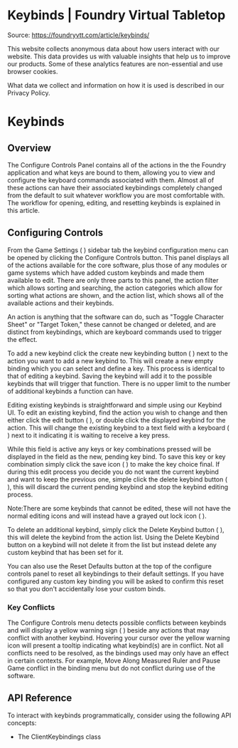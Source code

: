 # Keybinds | Foundry Virtual Tabletop

Source: https://foundryvtt.com/article/keybinds/

This website collects anonymous data about how users interact with our website. This data provides us with 
        valuable insights that help us to improve our products. Some of these analytics features are non-essential 
        and use browser cookies.

What data we collect and information on how it is used is described in our 
        Privacy Policy.


# Keybinds


## 


## Overview

The Configure Controls Panel contains all of the actions in the the Foundry application and what keys are bound to them, allowing you to view and configure the keyboard commands associated with them. Almost all of these actions can have their associated keybindings completely changed from the default to suit whatever workflow you are most comfortable with. The workflow for opening, editing, and resetting keybinds is explained in this article.


## Configuring Controls

From the Game Settings ( ) sidebar tab the keybind configuration menu can be opened by clicking the   Configure Controls button. This panel displays all of the actions available for the core software, plus those of any modules or game systems which have added custom keybinds and made them available to edit. There are only three parts to this panel, the action filter which allows sorting and searching, the action categories which allow for sorting what actions are shown, and the action list, which shows all of the available actions and their keybinds.

An action is anything that the software can do, such as "Toggle Character Sheet" or "Target Token," these cannot be changed or deleted, and are distinct from keybindings, which are keyboard commands used to trigger the effect.

To add a new keybind click the create new keybinding button ( ) next to the action you want to add a new keybind to. This will create a new empty binding which you can select and define a key. This process is identical to that of editing a keybind. Saving the keybind will add it to the possible keybinds that will trigger that function. There is no upper limit to the number of additional keybinds a function can have.

Editing existing keybinds is straightforward and simple using our Keybind UI. To edit an existing keybind, find the action you wish to change and then either click the edit button ( ), or double click the displayed keybind for the action. This will change the existing keybind to a text field with a keyboard ( ) next to it indicating it is waiting to receive a key press.

While this field is active any keys or key combinations pressed will be displayed in the field as the new, pending key bind. To save this key or key combination simply click the save icon ( ) to make the key choice final. If during this edit process you decide you do not want the current keybind and want to keep the previous one, simple click the delete keybind button ( ), this will discard the current pending keybind and stop the keybind editing process.

Note:There are some keybinds that cannot be edited, these will not have the normal editing icons and will instead have a grayed out lock icon ( ).

To delete an additional keybind, simply click the Delete Keybind button ( ), this will delete the keybind from the action list. Using the Delete Keybind button on a keybind will not delete it from the list but instead delete any custom keybind that has been set for it.

You can also use the   Reset Defaults button at the top of the configure controls panel to reset all keybindings to their default settings. If you have configured any custom key binding you will be asked to confirm this reset so that you don't accidentally lose your custom binds.


### Key Conflicts

The Configure Controls menu detects possible conflicts between keybinds and will display a yellow warning sign ( ) beside any actions that may conflict with another keybind. Hovering your cursor over the yellow warning icon will present a tooltip indicating what keybind(s) are in conflict. Not all conflicts need to be resolved, as the bindings used may only have an effect in certain contexts. For example, Move Along Measured Ruler and Pause Game conflict in the binding menu but do not conflict during use of the software.


## API Reference

To interact with keybinds programmatically, consider using the following API concepts:

- The  ClientKeybindings class

